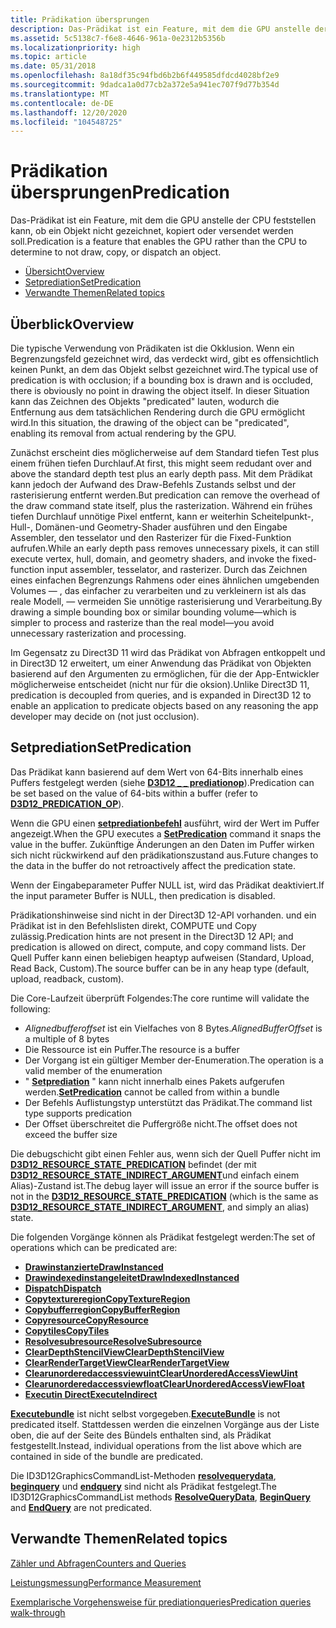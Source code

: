 ```yaml
---
title: Prädikation übersprungen
description: Das-Prädikat ist ein Feature, mit dem die GPU anstelle der CPU feststellen kann, ob ein Objekt nicht gezeichnet, kopiert oder versendet werden soll.
ms.assetid: 5c5138c7-f6e8-4646-961a-0e2312b5356b
ms.localizationpriority: high
ms.topic: article
ms.date: 05/31/2018
ms.openlocfilehash: 8a18df35c94fbd6b2b6f449585dfdcd4028bf2e9
ms.sourcegitcommit: 9dadca1a0d77cb2a372e5a941ec707f9d77b354d
ms.translationtype: MT
ms.contentlocale: de-DE
ms.lasthandoff: 12/20/2020
ms.locfileid: "104548725"
---
```

# <a name="predication"></a><span data-ttu-id="17a2a-103">Prädikation übersprungen</span><span class="sxs-lookup"><span data-stu-id="17a2a-103">Predication</span></span>

<span data-ttu-id="17a2a-104">Das-Prädikat ist ein Feature, mit dem die GPU anstelle der CPU feststellen kann, ob ein Objekt nicht gezeichnet, kopiert oder versendet werden soll.</span><span class="sxs-lookup"><span data-stu-id="17a2a-104">Predication is a feature that enables the GPU rather than the CPU to determine to not draw, copy, or dispatch an object.</span></span>

-   [<span data-ttu-id="17a2a-105">Übersicht</span><span class="sxs-lookup"><span data-stu-id="17a2a-105">Overview</span></span>](#overview)
-   [<span data-ttu-id="17a2a-106">Setprediation</span><span class="sxs-lookup"><span data-stu-id="17a2a-106">SetPredication</span></span>](#setpredication)
-   [<span data-ttu-id="17a2a-107">Verwandte Themen</span><span class="sxs-lookup"><span data-stu-id="17a2a-107">Related topics</span></span>](#related-topics)

## <a name="overview"></a><span data-ttu-id="17a2a-108">Überblick</span><span class="sxs-lookup"><span data-stu-id="17a2a-108">Overview</span></span>

<span data-ttu-id="17a2a-109">Die typische Verwendung von Prädikaten ist die Okklusion. Wenn ein Begrenzungsfeld gezeichnet wird, das verdeckt wird, gibt es offensichtlich keinen Punkt, an dem das Objekt selbst gezeichnet wird.</span><span class="sxs-lookup"><span data-stu-id="17a2a-109">The typical use of predication is with occlusion; if a bounding box is drawn and is occluded, there is obviously no point in drawing the object itself.</span></span> <span data-ttu-id="17a2a-110">In dieser Situation kann das Zeichnen des Objekts "predicated" lauten, wodurch die Entfernung aus dem tatsächlichen Rendering durch die GPU ermöglicht wird.</span><span class="sxs-lookup"><span data-stu-id="17a2a-110">In this situation, the drawing of the object can be "predicated", enabling its removal from actual rendering by the GPU.</span></span>

<span data-ttu-id="17a2a-111">Zunächst erscheint dies möglicherweise auf dem Standard tiefen Test plus einem frühen tiefen Durchlauf.</span><span class="sxs-lookup"><span data-stu-id="17a2a-111">At first, this might seem redudant over and above the standard depth test plus an early depth pass.</span></span> <span data-ttu-id="17a2a-112">Mit dem Prädikat kann jedoch der Aufwand des Draw-Befehls Zustands selbst und der rasterisierung entfernt werden.</span><span class="sxs-lookup"><span data-stu-id="17a2a-112">But predication can remove the overhead of the draw command state itself, plus the rasterization.</span></span> <span data-ttu-id="17a2a-113">Während ein frühes tiefen Durchlauf unnötige Pixel entfernt, kann er weiterhin Scheitelpunkt-, Hull-, Domänen-und Geometry-Shader ausführen und den Eingabe Assembler, den tesselator und den Rasterizer für die Fixed-Funktion aufrufen.</span><span class="sxs-lookup"><span data-stu-id="17a2a-113">While an early depth pass removes unnecessary pixels, it can still execute vertex, hull, domain, and geometry shaders, and invoke the fixed-function input assembler, tesselator, and rasterizer.</span></span> <span data-ttu-id="17a2a-114">Durch das Zeichnen eines einfachen Begrenzungs Rahmens oder eines ähnlichen umgebenden Volumes &mdash; , das einfacher zu verarbeiten und zu verkleinern ist als das reale Modell, &mdash; vermeiden Sie unnötige rasterisierung und Verarbeitung.</span><span class="sxs-lookup"><span data-stu-id="17a2a-114">By drawing a simple bounding box or similar bounding volume&mdash;which is simpler to process and rasterize than the real model&mdash;you avoid unnecessary rasterization and processing.</span></span>

<span data-ttu-id="17a2a-115">Im Gegensatz zu Direct3D 11 wird das Prädikat von Abfragen entkoppelt und in Direct3D 12 erweitert, um einer Anwendung das Prädikat von Objekten basierend auf den Argumenten zu ermöglichen, für die der App-Entwickler möglicherweise entscheidet (nicht nur für die oksion).</span><span class="sxs-lookup"><span data-stu-id="17a2a-115">Unlike Direct3D 11, predication is decoupled from queries, and is expanded in Direct3D 12 to enable an application to predicate objects based on any reasoning the app developer may decide on (not just occlusion).</span></span>

## <a name="setpredication"></a><span data-ttu-id="17a2a-116">Setprediation</span><span class="sxs-lookup"><span data-stu-id="17a2a-116">SetPredication</span></span>

<span data-ttu-id="17a2a-117">Das Prädikat kann basierend auf dem Wert von 64-Bits innerhalb eines Puffers festgelegt werden (siehe [**D3D12 \_ \_ prediationop**](/windows/desktop/api/d3d12/ne-d3d12-d3d12_predication_op)).</span><span class="sxs-lookup"><span data-stu-id="17a2a-117">Predication can be set based on the value of 64-bits within a buffer (refer to [**D3D12\_PREDICATION\_OP**](/windows/desktop/api/d3d12/ne-d3d12-d3d12_predication_op)).</span></span>

<span data-ttu-id="17a2a-118">Wenn die GPU einen [**setprediationbefehl**](/windows/desktop/api/d3d12/nf-d3d12-id3d12graphicscommandlist-setpredication) ausführt, wird der Wert im Puffer angezeigt.</span><span class="sxs-lookup"><span data-stu-id="17a2a-118">When the GPU executes a [**SetPredication**](/windows/desktop/api/d3d12/nf-d3d12-id3d12graphicscommandlist-setpredication) command it snaps the value in the buffer.</span></span> <span data-ttu-id="17a2a-119">Zukünftige Änderungen an den Daten im Puffer wirken sich nicht rückwirkend auf den prädikationszustand aus.</span><span class="sxs-lookup"><span data-stu-id="17a2a-119">Future changes to the data in the buffer do not retroactively affect the predication state.</span></span>

<span data-ttu-id="17a2a-120">Wenn der Eingabeparameter Puffer NULL ist, wird das Prädikat deaktiviert.</span><span class="sxs-lookup"><span data-stu-id="17a2a-120">If the input parameter Buffer is NULL, then predication is disabled.</span></span>

<span data-ttu-id="17a2a-121">Prädikationshinweise sind nicht in der Direct3D 12-API vorhanden. und ein Prädikat ist in den Befehlslisten direkt, COMPUTE und Copy zulässig.</span><span class="sxs-lookup"><span data-stu-id="17a2a-121">Predication hints are not present in the Direct3D 12 API; and predication is allowed on direct, compute, and copy command lists.</span></span> <span data-ttu-id="17a2a-122">Der Quell Puffer kann einen beliebigen heaptyp aufweisen (Standard, Upload, Read Back, Custom).</span><span class="sxs-lookup"><span data-stu-id="17a2a-122">The source buffer can be in any heap type (default, upload, readback, custom).</span></span>

<span data-ttu-id="17a2a-123">Die Core-Laufzeit überprüft Folgendes:</span><span class="sxs-lookup"><span data-stu-id="17a2a-123">The core runtime will validate the following:</span></span>

-   <span data-ttu-id="17a2a-124">*Alignedbufferoffset* ist ein Vielfaches von 8 Bytes.</span><span class="sxs-lookup"><span data-stu-id="17a2a-124">*AlignedBufferOffset* is a multiple of 8 bytes</span></span>
-   <span data-ttu-id="17a2a-125">Die Ressource ist ein Puffer.</span><span class="sxs-lookup"><span data-stu-id="17a2a-125">The resource is a buffer</span></span>
-   <span data-ttu-id="17a2a-126">Der Vorgang ist ein gültiger Member der-Enumeration.</span><span class="sxs-lookup"><span data-stu-id="17a2a-126">The operation is a valid member of the enumeration</span></span>
-   <span data-ttu-id="17a2a-127">" [**Setprediation**](/windows/desktop/api/d3d12/nf-d3d12-id3d12graphicscommandlist-setpredication) " kann nicht innerhalb eines Pakets aufgerufen werden.</span><span class="sxs-lookup"><span data-stu-id="17a2a-127">[**SetPredication**](/windows/desktop/api/d3d12/nf-d3d12-id3d12graphicscommandlist-setpredication) cannot be called from within a bundle</span></span>
-   <span data-ttu-id="17a2a-128">Der Befehls Auflistungstyp unterstützt das Prädikat.</span><span class="sxs-lookup"><span data-stu-id="17a2a-128">The command list type supports predication</span></span>
-   <span data-ttu-id="17a2a-129">Der Offset überschreitet die Puffergröße nicht.</span><span class="sxs-lookup"><span data-stu-id="17a2a-129">The offset does not exceed the buffer size</span></span>

<span data-ttu-id="17a2a-130">Die debugschicht gibt einen Fehler aus, wenn sich der Quell Puffer nicht im [**D3D12_RESOURCE_STATE_PREDICATION**](/windows/win32/api/d3d12/ne-d3d12-d3d12_resource_states) befindet (der mit [**D3D12_RESOURCE_STATE_INDIRECT_ARGUMENT**](/windows/win32/api/d3d12/ne-d3d12-d3d12_resource_states)und einfach einem Alias)-Zustand ist.</span><span class="sxs-lookup"><span data-stu-id="17a2a-130">The debug layer will issue an error if the source buffer is not in the [**D3D12_RESOURCE_STATE_PREDICATION**](/windows/win32/api/d3d12/ne-d3d12-d3d12_resource_states) (which is the same as [**D3D12_RESOURCE_STATE_INDIRECT_ARGUMENT**](/windows/win32/api/d3d12/ne-d3d12-d3d12_resource_states), and simply an alias) state.</span></span>

<span data-ttu-id="17a2a-131">Die folgenden Vorgänge können als Prädikat festgelegt werden:</span><span class="sxs-lookup"><span data-stu-id="17a2a-131">The set of operations which can be predicated are:</span></span>

-   [<span data-ttu-id="17a2a-132">**Drawinstanzierte**</span><span class="sxs-lookup"><span data-stu-id="17a2a-132">**DrawInstanced**</span></span>](/windows/desktop/api/d3d12/nf-d3d12-id3d12graphicscommandlist-drawinstanced)
-   [<span data-ttu-id="17a2a-133">**Drawindexedinstangeleitet**</span><span class="sxs-lookup"><span data-stu-id="17a2a-133">**DrawIndexedInstanced**</span></span>](/windows/desktop/api/d3d12/nf-d3d12-id3d12graphicscommandlist-drawindexedinstanced)
-   [<span data-ttu-id="17a2a-134">**Dispatch**</span><span class="sxs-lookup"><span data-stu-id="17a2a-134">**Dispatch**</span></span>](/windows/desktop/api/d3d12/nf-d3d12-id3d12graphicscommandlist-dispatch)
-   [<span data-ttu-id="17a2a-135">**Copytextureregion**</span><span class="sxs-lookup"><span data-stu-id="17a2a-135">**CopyTextureRegion**</span></span>](/windows/desktop/api/d3d12/nf-d3d12-id3d12graphicscommandlist-copytextureregion)
-   [<span data-ttu-id="17a2a-136">**Copybufferregion**</span><span class="sxs-lookup"><span data-stu-id="17a2a-136">**CopyBufferRegion**</span></span>](/windows/desktop/api/d3d12/nf-d3d12-id3d12graphicscommandlist-copybufferregion)
-   [<span data-ttu-id="17a2a-137">**Copyresource**</span><span class="sxs-lookup"><span data-stu-id="17a2a-137">**CopyResource**</span></span>](/windows/desktop/api/d3d12/nf-d3d12-id3d12graphicscommandlist-copyresource)
-   [<span data-ttu-id="17a2a-138">**Copytiles**</span><span class="sxs-lookup"><span data-stu-id="17a2a-138">**CopyTiles**</span></span>](/windows/desktop/api/d3d12/nf-d3d12-id3d12graphicscommandlist-copytiles)
-   [<span data-ttu-id="17a2a-139">**Resolvesubresource**</span><span class="sxs-lookup"><span data-stu-id="17a2a-139">**ResolveSubresource**</span></span>](/windows/desktop/api/d3d12/nf-d3d12-id3d12graphicscommandlist-resolvesubresource)
-   [<span data-ttu-id="17a2a-140">**ClearDepthStencilView**</span><span class="sxs-lookup"><span data-stu-id="17a2a-140">**ClearDepthStencilView**</span></span>](/windows/desktop/api/d3d12/nf-d3d12-id3d12graphicscommandlist-cleardepthstencilview)
-   [<span data-ttu-id="17a2a-141">**ClearRenderTargetView**</span><span class="sxs-lookup"><span data-stu-id="17a2a-141">**ClearRenderTargetView**</span></span>](/windows/desktop/api/d3d12/nf-d3d12-id3d12graphicscommandlist-clearrendertargetview)
-   [<span data-ttu-id="17a2a-142">**Clearunorderedaccessviewuint**</span><span class="sxs-lookup"><span data-stu-id="17a2a-142">**ClearUnorderedAccessViewUint**</span></span>](/windows/desktop/api/d3d12/nf-d3d12-id3d12graphicscommandlist-clearunorderedaccessviewuint)
-   [<span data-ttu-id="17a2a-143">**Clearunorderedaccessviewfloat**</span><span class="sxs-lookup"><span data-stu-id="17a2a-143">**ClearUnorderedAccessViewFloat**</span></span>](/windows/desktop/api/d3d12/nf-d3d12-id3d12graphicscommandlist-clearunorderedaccessviewfloat)
-   [<span data-ttu-id="17a2a-144">**Executin Direct**</span><span class="sxs-lookup"><span data-stu-id="17a2a-144">**ExecuteIndirect**</span></span>](/windows/desktop/api/d3d12/nf-d3d12-id3d12graphicscommandlist-executeindirect)

<span data-ttu-id="17a2a-145">[**Executebundle**](/windows/desktop/api/d3d12/nf-d3d12-id3d12graphicscommandlist-executebundle) ist nicht selbst vorgegeben.</span><span class="sxs-lookup"><span data-stu-id="17a2a-145">[**ExecuteBundle**](/windows/desktop/api/d3d12/nf-d3d12-id3d12graphicscommandlist-executebundle) is not predicated itself.</span></span> <span data-ttu-id="17a2a-146">Stattdessen werden die einzelnen Vorgänge aus der Liste oben, die auf der Seite des Bündels enthalten sind, als Prädikat festgestellt.</span><span class="sxs-lookup"><span data-stu-id="17a2a-146">Instead, individual operations from the list above which are contained in side of the bundle are predicated.</span></span>

<span data-ttu-id="17a2a-147">Die ID3D12GraphicsCommandList-Methoden [**resolvequerydata**](/windows/desktop/api/d3d12/nf-d3d12-id3d12graphicscommandlist-resolvequerydata), [**beginquery**](/windows/desktop/api/d3d12/nf-d3d12-id3d12graphicscommandlist-beginquery) und [**endquery**](/windows/desktop/api/d3d12/nf-d3d12-id3d12graphicscommandlist-endquery) sind nicht als Prädikat festgelegt.</span><span class="sxs-lookup"><span data-stu-id="17a2a-147">The ID3D12GraphicsCommandList methods [**ResolveQueryData**](/windows/desktop/api/d3d12/nf-d3d12-id3d12graphicscommandlist-resolvequerydata), [**BeginQuery**](/windows/desktop/api/d3d12/nf-d3d12-id3d12graphicscommandlist-beginquery) and [**EndQuery**](/windows/desktop/api/d3d12/nf-d3d12-id3d12graphicscommandlist-endquery) are not predicated.</span></span>

## <a name="related-topics"></a><span data-ttu-id="17a2a-148">Verwandte Themen</span><span class="sxs-lookup"><span data-stu-id="17a2a-148">Related topics</span></span>

<dl> <dt>

[<span data-ttu-id="17a2a-149">Zähler und Abfragen</span><span class="sxs-lookup"><span data-stu-id="17a2a-149">Counters and Queries</span></span>](counters-and-queries.md)
</dt> <dt>

[<span data-ttu-id="17a2a-150">Leistungsmessung</span><span class="sxs-lookup"><span data-stu-id="17a2a-150">Performance Measurement</span></span>](performance-measurement.md)
</dt> <dt>

[<span data-ttu-id="17a2a-151">Exemplarische Vorgehensweise für prediationqueries</span><span class="sxs-lookup"><span data-stu-id="17a2a-151">Predication queries walk-through</span></span>](predication-queries.md)
</dt> </dl>

 

 




